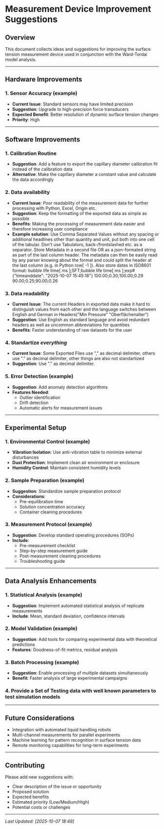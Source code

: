 # Measurement Device Improvement Suggestions

## Overview
This document collects ideas and suggestions for improving the surface tension measurement device used in conjunction with the Ward-Tordai model analysis.

---

## Hardware Improvements

### 1. Sensor Accuracy (example)
- **Current Issue**: Standard sensors may have limited precision
- **Suggestion**: Upgrade to high-precision force transducers
- **Expected Benefit**: Better resolution of dynamic surface tension changes
- **Priority**: High

---

## Software Improvements

### 1. Calibration Routine
- **Suggestion**: Add a feature to export the capillary diameter calibration fit instead of the calibration data
- **Alternative**: Make the capillary diameter a constant value and calculate the data accordingly

### 2. Data availability
- **Current Issue**: Poor readability of the measurement data for further processing with Python, Excel, Origin etc.
- **Suggestion**: Keep the formatting of the exported data as simple as possible
- **Benefits**: Making the processing of measurement data easier and therefore increasing user compliance
- **Example solution**: Use Comma Separated Values without any spacing or additional headlines other than quantity and unit, put both into one cell of the tabular. Don't use Tabulators, back-/frontslashed etc. as a separator. Store Metadata in a second file OR as a json-formated string as part of the last column header. The metadata can then be easily read by any parser knowing about the format and could split the header at the last column (e.g. in Python row[ -1 ]). Also store dates in ISO8601 format:
bubble life time[ ms ];SFT;bubble life time[ ms ];exp#{"timeanddate": "2025-10-07 15:45:18"}
100.00;0.30;100.00;0.29
90.00;0.25;90.00;0.26

### 3. Data readability
- **Current Issue**: The current Headers in exported data make it hard to distinguish values from each other and the language switches between English and German in Headers("Min Pressure" "Oberflächenalter")
- **Suggestion**: Use English as standard language and avoid redundant headers as well as uncommon abbreviations for quantities
- **Benefits**: Faster understanding of raw datasets for the user 

### 4. Standartize *everything*
- **Current Issue**: Some Exported Files use "," as decimal delimiter, others use "." as decimal delimiter, other things are also not standartized
-  **Suggestion**: Use "." as decimal delimiter.

### 5. Error Detection (example)
- **Suggestion**: Add anomaly detection algorithms
- **Features Needed**:
  - Outlier identification
  - Drift detection
  - Automatic alerts for measurement issues

---

## Experimental Setup 

### 1. Environmental Control (example)
- **Vibration Isolation**: Use anti-vibration table to minimize external disturbances
- **Dust Protection**: Implement clean air environment or enclosure
- **Humidity Control**: Maintain consistent humidity levels

### 2. Sample Preparation (example)
- **Suggestion**: Standardize sample preparation protocol
- **Considerations**:
  - Pre-equilibration time
  - Solution concentration accuracy
  - Container cleaning procedures

### 3. Measurement Protocol (example)
- **Suggestion**: Develop standard operating procedures (SOPs)
- **Include**:
  - Pre-measurement checklist
  - Step-by-step measurement guide
  - Post-measurement cleaning procedures
  - Troubleshooting guide

---

## Data Analysis Enhancements

### 1. Statistical Analysis (example)
- **Suggestion**: Implement automated statistical analysis of replicate measurements
- **Include**: Mean, standard deviation, confidence intervals

### 2. Model Validation (example)
- **Suggestion**: Add tools for comparing experimental data with theoretical predictions
- **Features**: Goodness-of-fit metrics, residual analysis

### 3. Batch Processing (example)
- **Suggestion**: Enable processing of multiple datasets simultaneously
- **Benefit**: Faster analysis of large experimental campaigns

### 4. Provide a Set of Testing data with well known parameters to test simulation models 

---


## Future Considerations

- Integration with automated liquid handling robots
- Multi-channel measurements for parallel experiments
- Machine learning for pattern recognition in surface tension data
- Remote monitoring capabilities for long-term experiments

---

## Contributing

Please add new suggestions with:
- Clear description of the issue or opportunity
- Proposed solution
- Expected benefits
- Estimated priority (Low/Medium/High)
- Potential costs or challenges

---

*Last Updated: [2025-10-07 18:49]*
